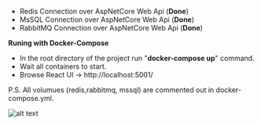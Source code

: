 - Redis Connection over AspNetCore Web Api (**Done**)
- MsSQL Connection over AspNetCore Web Api (**Done**)
- RabbitMQ Connection over AspNetCore Web Api (**Done**)

**Runing with Docker-Compose**

- In the root directory of the project run "**docker-compose up**" command.
- Wait all containers to start.
- Browse React UI -> http://localhost:5001/

P.S.
All volumues (redis,rabbitmq, mssql) are commented out in docker-compose.yml. 

![alt text](https://github.com/suadev/docker-workshop-with-react-aspnetcore-redis-rabbitmq-mssql/blob/master/react_ui/public/docker_workshop.png)
